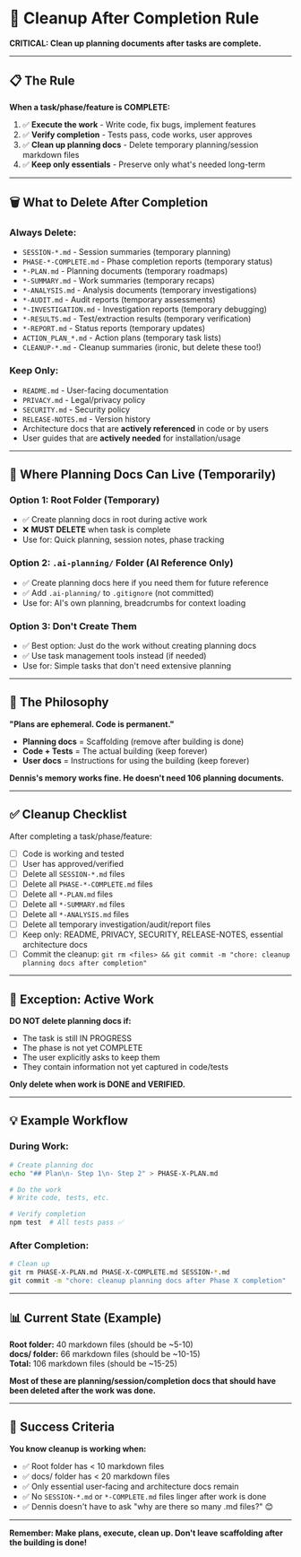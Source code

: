 # 🧹 Cleanup After Completion Rule

**CRITICAL: Clean up planning documents after tasks are complete.**

---

## 📋 The Rule

**When a task/phase/feature is COMPLETE:**

1. ✅ **Execute the work** - Write code, fix bugs, implement features
2. ✅ **Verify completion** - Tests pass, code works, user approves
3. ✅ **Clean up planning docs** - Delete temporary planning/session markdown files
4. ✅ **Keep only essentials** - Preserve only what's needed long-term

---

## 🗑️ What to Delete After Completion

### **Always Delete:**
- `SESSION-*.md` - Session summaries (temporary planning)
- `PHASE-*-COMPLETE.md` - Phase completion reports (temporary status)
- `*-PLAN.md` - Planning documents (temporary roadmaps)
- `*-SUMMARY.md` - Work summaries (temporary recaps)
- `*-ANALYSIS.md` - Analysis documents (temporary investigations)
- `*-AUDIT.md` - Audit reports (temporary assessments)
- `*-INVESTIGATION.md` - Investigation reports (temporary debugging)
- `*-RESULTS.md` - Test/extraction results (temporary verification)
- `*-REPORT.md` - Status reports (temporary updates)
- `ACTION_PLAN_*.md` - Action plans (temporary task lists)
- `CLEANUP-*.md` - Cleanup summaries (ironic, but delete these too!)

### **Keep Only:**
- `README.md` - User-facing documentation
- `PRIVACY.md` - Legal/privacy policy
- `SECURITY.md` - Security policy
- `RELEASE-NOTES.md` - Version history
- Architecture docs that are **actively referenced** in code or by users
- User guides that are **actively needed** for installation/usage

---

## 📁 Where Planning Docs Can Live (Temporarily)

### **Option 1: Root Folder (Temporary)**
- ✅ Create planning docs in root during active work
- ❌ **MUST DELETE** when task is complete
- Use for: Quick planning, session notes, phase tracking

### **Option 2: `.ai-planning/` Folder (AI Reference Only)**
- ✅ Create planning docs here if you need them for future reference
- ✅ Add `.ai-planning/` to `.gitignore` (not committed)
- Use for: AI's own planning, breadcrumbs for context loading

### **Option 3: Don't Create Them**
- ✅ Best option: Just do the work without creating planning docs
- ✅ Use task management tools instead (if needed)
- Use for: Simple tasks that don't need extensive planning

---

## 🎯 The Philosophy

**"Plans are ephemeral. Code is permanent."**

- **Planning docs** = Scaffolding (remove after building is done)
- **Code + Tests** = The actual building (keep forever)
- **User docs** = Instructions for using the building (keep forever)

**Dennis's memory works fine. He doesn't need 106 planning documents.**

---

## ✅ Cleanup Checklist

After completing a task/phase/feature:

- [ ] Code is working and tested
- [ ] User has approved/verified
- [ ] Delete all `SESSION-*.md` files
- [ ] Delete all `PHASE-*-COMPLETE.md` files
- [ ] Delete all `*-PLAN.md` files
- [ ] Delete all `*-SUMMARY.md` files
- [ ] Delete all `*-ANALYSIS.md` files
- [ ] Delete all temporary investigation/audit/report files
- [ ] Keep only: README, PRIVACY, SECURITY, RELEASE-NOTES, essential architecture docs
- [ ] Commit the cleanup: `git rm <files> && git commit -m "chore: cleanup planning docs after completion"`

---

## 🚫 Exception: Active Work

**DO NOT delete planning docs if:**
- The task is still IN PROGRESS
- The phase is not yet COMPLETE
- The user explicitly asks to keep them
- They contain information not yet captured in code/tests

**Only delete when work is DONE and VERIFIED.**

---

## 💡 Example Workflow

### **During Work:**
```bash
# Create planning doc
echo "## Plan\n- Step 1\n- Step 2" > PHASE-X-PLAN.md

# Do the work
# Write code, tests, etc.

# Verify completion
npm test  # All tests pass ✅
```

### **After Completion:**
```bash
# Clean up
git rm PHASE-X-PLAN.md PHASE-X-COMPLETE.md SESSION-*.md
git commit -m "chore: cleanup planning docs after Phase X completion"
```

---

## 📊 Current State (Example)

**Root folder:** 40 markdown files (should be ~5-10)  
**docs/ folder:** 66 markdown files (should be ~10-15)  
**Total:** 106 markdown files (should be ~15-25)

**Most of these are planning/session/completion docs that should have been deleted after the work was done.**

---

## 🎯 Success Criteria

**You know cleanup is working when:**
- ✅ Root folder has < 10 markdown files
- ✅ docs/ folder has < 20 markdown files
- ✅ Only essential user-facing and architecture docs remain
- ✅ No `SESSION-*.md` or `*-COMPLETE.md` files linger after work is done
- ✅ Dennis doesn't have to ask "why are there so many .md files?" 😊

---

**Remember: Make plans, execute, clean up. Don't leave scaffolding after the building is done!**

